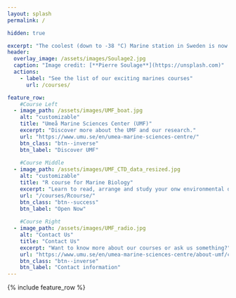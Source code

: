 ```yaml
---
layout: splash
permalink: /

hidden: true

excerpt: "The coolest (down to -38 °C) Marine station in Sweden is now offering courses:"
header:
  overlay_image: /assets/images/Soulage2.jpg
  caption: "Image credit: [**Pierre Soulage**](https://unsplash.com)"
  actions:
    - label: "See the list of our exciting marines courses"
      url: /courses/

feature_row:
    #Course Left
  - image_path: /assets/images/UMF_boat.jpg
    alt: "customizable"
    title: "Umeå Marine Sciences Center (UMF)"
    excerpt: "Discover more about the UMF and our research."
    url: "https://www.umu.se/en/umea-marine-sciences-centre/"
    btn_class: "btn--inverse"
    btn_label: "Discover UMF"
    
    #Course Middle
  - image_path: /assets/images/UMF_CTD_data_resized.jpg
    alt: "customizable"
    title: "R course for Marine Biology"
    excerpt: "Learn to read, arrange and study your onw environmental data with R."
    url: "/courses/Rcourse/"
    btn_class: "btn--success"
    btn_label: "Open Now"
    
    #Course Right
  - image_path: /assets/images/UMF_radio.jpg
    alt: "Contact Us"
    title: "Contact Us"
    excerpt: "Want to know more about our courses or ask us something?"
    url: "https://www.umu.se/en/umea-marine-sciences-centre/about-umf/contact-umf/"
    btn_class: "btn--inverse"
    btn_label: "Contact information"   
---
```


{% include feature_row %}